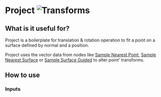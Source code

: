 # Project ![Transforms](https://img.shields.io/badge/Transforms-1d6c3d)

## What is it useful for?
Project is a boilerplate for translation & rotation operation to fit a point on a surface defined by normal and a position.

Project uses the vector data from nodes like [Sample Nearest Point](PCGExSampleNearestPoint.md), [Sample Nearest Surface](PCGExSampleNearestSurface.md) or [Sample Surface Guided](PCGExSampleSurfaceGuided.md) to alter point' transforms.

## How to use
### Inputs